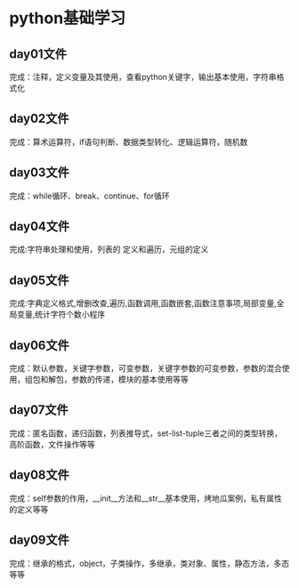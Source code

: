 python基础学习
===
day01文件
------
完成：注释，定义变量及其使用，查看python关键字，输出基本使用，字符串格式化

day02文件
------      
完成：算术运算符，if语句判断、数据类型转化、逻辑运算符，随机数

day03文件
------
完成：while循环、break、continue、for循环

day04文件
------
完成:字符串处理和使用，列表的 定义和遍历，元组的定义

day05文件
------
完成:字典定义格式,增删改查,遍历,函数调用,函数嵌套,函数注意事项,局部变量,全局变量,统计字符个数小程序

day06文件
------
 完成：默认参数，关键字参数，可变参数，关键字参数的可变参数，参数的混合使用，组包和解包，参数的传递，模块的基本使用等等
 
 day07文件
 -----
 完成：匿名函数，递归函数，列表推导式，set-list-tuple三者之间的类型转换，高阶函数，文件操作等等
 
 day08文件
 ------
 完成：self参数的作用，__init__方法和__str__基本使用，烤地瓜案例，私有属性的定义等等
 
  day09文件
  -----
  完成：继承的格式，object，子类操作，多继承，类对象、属性，静态方法，多态等等
  
  
  